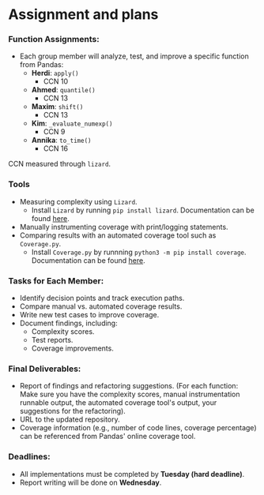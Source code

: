 # Assignment and plans
### Function Assignments:
- Each group member will analyze, test, and improve a specific function from Pandas:
  - **Herdi**: `apply()`
    - CCN 10
  - **Ahmed**: `quantile()`
    - CCN 13
  - **Maxim**: `shift()` 
    - CCN 13
  - **Kim**: `_evaluate_numexp()`
    - CCN 9
  - **Annika**: `to_time()`
    - CCN 16

CCN measured through `lizard`.
### Tools
  - Measuring complexity using `Lizard`.
    - Install `Lizard` by running `pip install lizard`. Documentation can be found [here](https://pypi.org/project/lizard/).
  - Manually instrumenting coverage with print/logging statements.
  - Comparing results with an automated coverage tool such as `Coverage.py`.
    - Install `Coverage.py` by runnning `python3 -m pip install coverage`. Documentation can be found [here](https://coverage.readthedocs.io/en/7.6.12/).
### Tasks for Each Member:
  - Identify decision points and track execution paths.
  - Compare manual vs. automated coverage results.
  - Write new test cases to improve coverage.
  - Document findings, including:
    - Complexity scores.
    - Test reports.
    - Coverage improvements.

### Final Deliverables:
  - Report of findings and refactoring suggestions. (For each function: Make sure you have the complexity scores, manual instrumentation runnable output, the automated coverage tool's output, your suggestions for the refactoring).
  - URL to the updated repository.
  - Coverage information (e.g., number of code lines, coverage percentage) can be referenced from Pandas' online coverage tool.

### Deadlines:
  - All implementations must be completed by **Tuesday (hard deadline)**.
  - Report writing will be done on **Wednesday**.